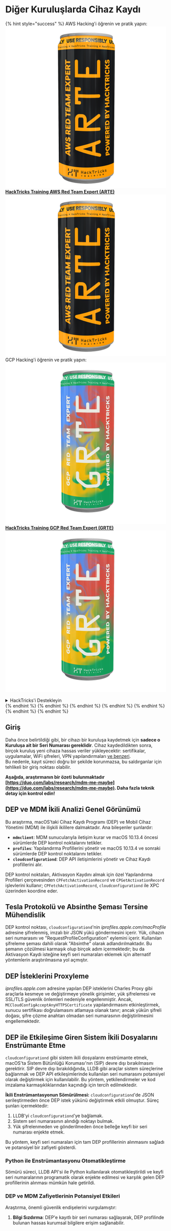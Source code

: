 # Diğer Kuruluşlarda Cihaz Kaydı

{% hint style="success" %}
AWS Hacking'i öğrenin ve pratik yapın:<img src="/.gitbook/assets/arte.png" alt="" data-size="line">[**HackTricks Training AWS Red Team Expert (ARTE)**](https://training.hacktricks.xyz/courses/arte)<img src="/.gitbook/assets/arte.png" alt="" data-size="line">\
GCP Hacking'i öğrenin ve pratik yapın: <img src="/.gitbook/assets/grte.png" alt="" data-size="line">[**HackTricks Training GCP Red Team Expert (GRTE)**<img src="/.gitbook/assets/grte.png" alt="" data-size="line">](https://training.hacktricks.xyz/courses/grte)

<details>

<summary>HackTricks'i Destekleyin</summary>

* [**abonelik planlarını**](https://github.com/sponsors/carlospolop) kontrol edin!
* **💬 [**Discord grubuna**](https://discord.gg/hRep4RUj7f) veya [**telegram grubuna**](https://t.me/peass) katılın ya da **Twitter'da** 🐦 [**@hacktricks\_live**](https://twitter.com/hacktricks\_live)**'ı takip edin.**
* **Hacking ipuçlarını paylaşmak için** [**HackTricks**](https://github.com/carlospolop/hacktricks) ve [**HackTricks Cloud**](https://github.com/carlospolop/hacktricks-cloud) github reposuna PR gönderin.

</details>
{% endhint %}
{% endhint %}
{% endhint %}
{% endhint %}
{% endhint %}
{% endhint %}
{% endhint %}

## Giriş

Daha önce belirtildiği gibi, bir cihazı bir kuruluşa kaydetmek için **sadece o Kuruluşa ait bir Seri Numarası gereklidir**. Cihaz kaydedildikten sonra, birçok kuruluş yeni cihaza hassas veriler yükleyecektir: sertifikalar, uygulamalar, WiFi şifreleri, VPN yapılandırmaları [ve benzeri](https://developer.apple.com/enterprise/documentation/Configuration-Profile-Reference.pdf).\
Bu nedenle, kayıt süreci doğru bir şekilde korunmazsa, bu saldırganlar için tehlikeli bir giriş noktası olabilir.

**Aşağıda, araştırmanın bir özeti bulunmaktadır [https://duo.com/labs/research/mdm-me-maybe](https://duo.com/labs/research/mdm-me-maybe). Daha fazla teknik detay için kontrol edin!**

## DEP ve MDM İkili Analizi Genel Görünümü

Bu araştırma, macOS'taki Cihaz Kaydı Programı (DEP) ve Mobil Cihaz Yönetimi (MDM) ile ilişkili ikililere dalmaktadır. Ana bileşenler şunlardır:

- **`mdmclient`**: MDM sunucularıyla iletişim kurar ve macOS 10.13.4 öncesi sürümlerde DEP kontrol noktalarını tetikler.
- **`profiles`**: Yapılandırma Profillerini yönetir ve macOS 10.13.4 ve sonraki sürümlerde DEP kontrol noktalarını tetikler.
- **`cloudconfigurationd`**: DEP API iletişimlerini yönetir ve Cihaz Kaydı profillerini alır.

DEP kontrol noktaları, Aktivasyon Kaydını almak için özel Yapılandırma Profilleri çerçevesinden `CPFetchActivationRecord` ve `CPGetActivationRecord` işlevlerini kullanır; `CPFetchActivationRecord`, `cloudconfigurationd` ile XPC üzerinden koordine eder.

## Tesla Protokolü ve Absinthe Şeması Tersine Mühendislik

DEP kontrol noktası, `cloudconfigurationd`'nin _iprofiles.apple.com/macProfile_ adresine şifrelenmiş, imzalı bir JSON yükü göndermesini içerir. Yük, cihazın seri numarasını ve "RequestProfileConfiguration" eylemini içerir. Kullanılan şifreleme şeması dahili olarak "Absinthe" olarak adlandırılmaktadır. Bu şemanın çözülmesi karmaşık olup birçok adım içermektedir; bu da Aktivasyon Kaydı isteğine keyfi seri numaraları eklemek için alternatif yöntemlerin araştırılmasına yol açmıştır.

## DEP İsteklerini Proxyleme

_iprofiles.apple.com_ adresine yapılan DEP isteklerini Charles Proxy gibi araçlarla kesmeye ve değiştirmeye yönelik girişimler, yük şifrelemesi ve SSL/TLS güvenlik önlemleri nedeniyle engellenmiştir. Ancak, `MCCloudConfigAcceptAnyHTTPSCertificate` yapılandırmasını etkinleştirmek, sunucu sertifikası doğrulamasını atlamaya olanak tanır; ancak yükün şifreli doğası, şifre çözme anahtarı olmadan seri numarasının değiştirilmesini engellemektedir.

## DEP ile Etkileşime Giren Sistem İkili Dosyalarını Enstrümante Etme

`cloudconfigurationd` gibi sistem ikili dosyalarını enstrümante etmek, macOS'ta Sistem Bütünlüğü Koruması'nın (SIP) devre dışı bırakılmasını gerektirir. SIP devre dışı bırakıldığında, LLDB gibi araçlar sistem süreçlerine bağlanmak ve DEP API etkileşimlerinde kullanılan seri numarasını potansiyel olarak değiştirmek için kullanılabilir. Bu yöntem, yetkilendirmeler ve kod imzalama karmaşıklıklarından kaçındığı için tercih edilmektedir.

**İkili Enstrümantasyonun Sömürülmesi:**
`cloudconfigurationd`'de JSON serileştirmeden önce DEP istek yükünü değiştirmek etkili olmuştur. Süreç şunları içermektedir:

1. LLDB'yi `cloudconfigurationd`'ye bağlamak.
2. Sistem seri numarasının alındığı noktayı bulmak.
3. Yük şifrelenmeden ve gönderilmeden önce belleğe keyfi bir seri numarası enjekte etmek.

Bu yöntem, keyfi seri numaraları için tam DEP profillerinin alınmasını sağladı ve potansiyel bir zafiyeti gösterdi.

### Python ile Enstrümantasyonu Otomatikleştirme

Sömürü süreci, LLDB API'si ile Python kullanılarak otomatikleştirildi ve keyfi seri numaralarının programatik olarak enjekte edilmesi ve karşılık gelen DEP profillerinin alınması mümkün hale getirildi.

### DEP ve MDM Zafiyetlerinin Potansiyel Etkileri

Araştırma, önemli güvenlik endişelerini vurgulamıştır:

1. **Bilgi Sızdırma**: DEP'e kayıtlı bir seri numarası sağlayarak, DEP profilinde bulunan hassas kurumsal bilgilere erişim sağlanabilir.
